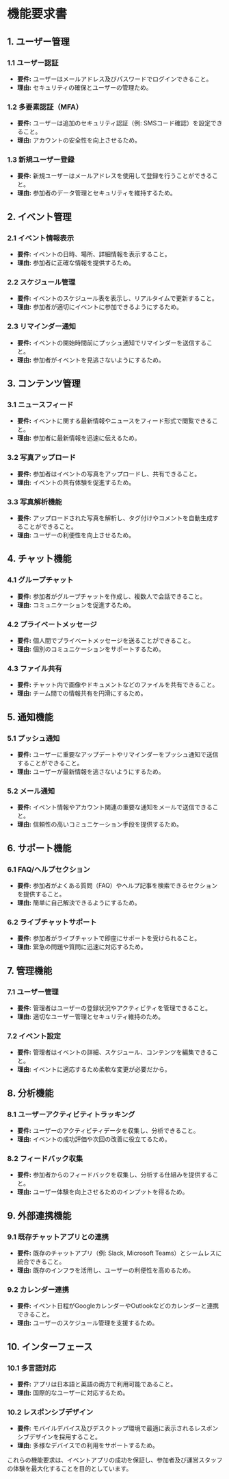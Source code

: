# 機能要求書

## 1. ユーザー管理

### 1.1 ユーザー認証
- **要件:** ユーザーはメールアドレス及びパスワードでログインできること。
- **理由:** セキュリティの確保とユーザーの管理ため。
  
### 1.2 多要素認証（MFA）
- **要件:** ユーザーは追加のセキュリティ認証（例: SMSコード確認）を設定できること。
- **理由:** アカウントの安全性を向上させるため。

### 1.3 新規ユーザー登録
- **要件:** 新規ユーザーはメールアドレスを使用して登録を行うことができること。
- **理由:** 参加者のデータ管理とセキュリティを維持するため。

## 2. イベント管理

### 2.1 イベント情報表示
- **要件:** イベントの日時、場所、詳細情報を表示すること。
- **理由:** 参加者に正確な情報を提供するため。

### 2.2 スケジュール管理
- **要件:** イベントのスケジュール表を表示し、リアルタイムで更新すること。
- **理由:** 参加者が適切にイベントに参加できるようにするため。

### 2.3 リマインダー通知
- **要件:** イベントの開始時間前にプッシュ通知でリマインダーを送信すること。
- **理由:** 参加者がイベントを見逃さないようにするため。

## 3. コンテンツ管理

### 3.1 ニュースフィード
- **要件:** イベントに関する最新情報やニュースをフィード形式で閲覧できること。
- **理由:** 参加者に最新情報を迅速に伝えるため。

### 3.2 写真アップロード
- **要件:** 参加者はイベントの写真をアップロードし、共有できること。
- **理由:** イベントの共有体験を促進するため。

### 3.3 写真解析機能
- **要件:** アップロードされた写真を解析し、タグ付けやコメントを自動生成することができること。
- **理由:** ユーザーの利便性を向上させるため。

## 4. チャット機能

### 4.1 グループチャット
- **要件:** 参加者がグループチャットを作成し、複数人で会話できること。
- **理由:** コミュニケーションを促進するため。

### 4.2 プライベートメッセージ
- **要件:** 個人間でプライベートメッセージを送ることができること。
- **理由:** 個別のコミュニケーションをサポートするため。

### 4.3 ファイル共有
- **要件:** チャット内で画像やドキュメントなどのファイルを共有できること。
- **理由:** チーム間での情報共有を円滑にするため。

## 5. 通知機能

### 5.1 プッシュ通知
- **要件:** ユーザーに重要なアップデートやリマインダーをプッシュ通知で送信することができること。
- **理由:** ユーザーが最新情報を逃さないようにするため。

### 5.2 メール通知
- **要件:** イベント情報やアカウント関連の重要な通知をメールで送信できること。
- **理由:** 信頼性の高いコミュニケーション手段を提供するため。

## 6. サポート機能

### 6.1 FAQ/ヘルプセクション
- **要件:** 参加者がよくある質問（FAQ）やヘルプ記事を検索できるセクションを提供すること。
- **理由:** 簡単に自己解決できるようにするため。

### 6.2 ライブチャットサポート
- **要件:** 参加者がライブチャットで即座にサポートを受けられること。
- **理由:** 緊急の問題や質問に迅速に対応するため。

## 7. 管理機能

### 7.1 ユーザー管理
- **要件:** 管理者はユーザーの登録状況やアクティビティを管理できること。
- **理由:** 適切なユーザー管理とセキュリティ維持のため。

### 7.2 イベント設定
- **要件:** 管理者はイベントの詳細、スケジュール、コンテンツを編集できること。
- **理由:** イベントに適応するため柔軟な変更が必要だから。

## 8. 分析機能

### 8.1 ユーザーアクティビティトラッキング
- **要件:** ユーザーのアクティビティデータを収集し、分析できること。
- **理由:** イベントの成功評価や次回の改善に役立てるため。

### 8.2 フィードバック収集
- **要件:** 参加者からのフィードバックを収集し、分析する仕組みを提供すること。
- **理由:** ユーザー体験を向上させるためのインプットを得るため。

## 9. 外部連携機能

### 9.1 既存チャットアプリとの連携
- **要件:** 既存のチャットアプリ（例: Slack, Microsoft Teams）とシームレスに統合できること。
- **理由:** 既存のインフラを活用し、ユーザーの利便性を高めるため。

### 9.2 カレンダー連携
- **要件:** イベント日程がGoogleカレンダーやOutlookなどのカレンダーと連携できること。
- **理由:** ユーザーのスケジュール管理を支援するため。

## 10. インターフェース

### 10.1 多言語対応
- **要件:** アプリは日本語と英語の両方で利用可能であること。
- **理由:** 国際的なユーザーに対応するため。

### 10.2 レスポンシブデザイン
- **要件:** モバイルデバイス及びデスクトップ環境で最適に表示されるレスポンシブデザインを採用すること。
- **理由:** 多様なデバイスでの利用をサポートするため。

これらの機能要求は、イベントアプリの成功を保証し、参加者及び運営スタッフの体験を最大化することを目的としています。